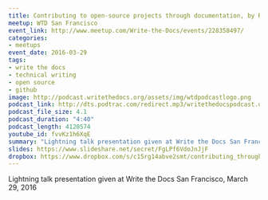 ```yaml
---
title: Contributing to open-source projects through documentation, by Rhonda Glennon
meetup: WTD San Francisco
event_link: http://www.meetup.com/Write-the-Docs/events/228358497/
categories: 
- meetups
event_date: 2016-03-29
tags:
- write the docs
- technical writing
- open source
- github
image: http://podcast.writethedocs.org/assets/img/wtdpodcastlogo.png
podcast_link: http://dts.podtrac.com/redirect.mp3/writethedocspodcast.org/contributing-open-source-docs-rhonda-glennon.mp3
podcast_file_size: 4.1
podcast_duration: "4:40"
podcast_length: 4120574
youtube_id: fvvKz1h6XqE
summary: "Lightning talk presentation given at Write the Docs San Francisco, March 29, 2016."
slides: https://www.slideshare.net/secret/FgLPf6VdoJnJjF
dropbox: https://www.dropbox.com/s/c15rg14abve2smt/contributing_through_github_rhonda_glennon_lightning.mp4?dl=0
---
```


Lightning talk presentation given at Write the Docs San Francisco, March 29, 2016



